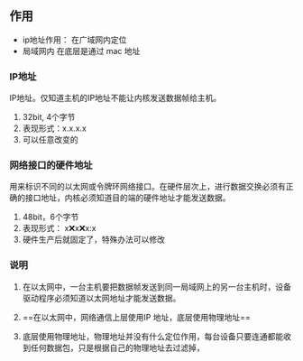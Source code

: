## 作用
* ip地址作用： 在广域网内定位
* 局域网内 在底层是通过 mac 地址

### IP地址  
IP地址。仅知道主机的IP地址不能让内核发送数据帧给主机。

1. 32bit, 4个字节
2. 表现形式：x.x.x.x
3. 可以任意改变的

### 网络接口的硬件地址
用来标识不同的以太网或令牌环网络接口。在硬件层次上，进行数据交换必须有正确的接口地址，内核必须知道目的端的硬件地址才能发送数据。

1. 48bit，6个字节
2. 表现形式： x:x:x:x:x:x
3. 硬件生产后就固定了，特殊办法可以修改

### 说明
1. 在以太网中，一台主机要把数据帧发送到同一局域网上的另一台主机时，设备驱动程序必须知道以太网地址才能发送数据。

2. ==在以太网中，网络通信上层使用IP 地址，底层使用物理地址==
3. 底层使用物理地址，物理地址并没有什么定位作用，每台设备只要连通都能收到任何数据包，只是根据自己的物理地址去过滤掉，
